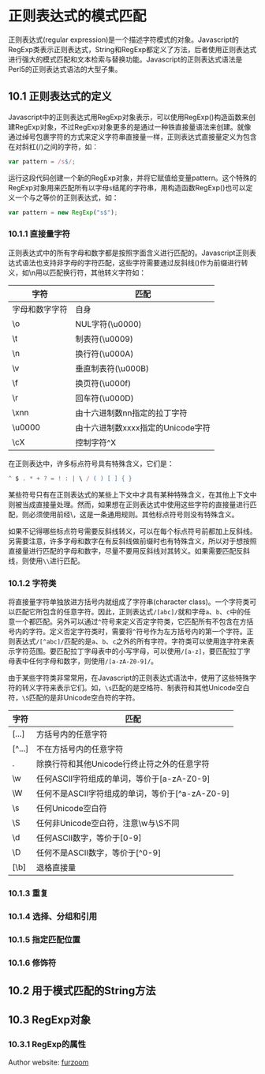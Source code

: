 # 正则表达式的模式匹配
正则表达式(regular expression)是一个描述字符模式的对象。Javascript的RegExp类表示正则表达式，String和RegExp都定义了方法，后者使用正则表达式进行强大的模式匹配和文本检索与替换功能。Javascript的正则表达式语法是Perl5的正则表达式语法的大型子集。

## 10.1 正则表达式的定义
Javascript中的正则表达式用RegExp对象表示，可以使用RegExp()构造函数来创建RegExp对象，不过RegExp对象更多的是通过一种铁直接量语法来创建。就像通过绰号包裹字符的方式来定义字符串直接量一样，正则表达式直接量定义为包含在对斜杠(/)之间的字符，如：

```javascript
var pattern = /s$/;
```

运行这段代码创建一个新的RegExp对象，并将它赋值给变量pattern。这个特殊的RegExp对象用来匹配所有以字母`s`结尾的字符串，用构造函数RegExp()也可以定义一个与之等价的正则表达式，如：

```javascript
var pattern = new RegExp("s$");
```

### 10.1.1 直接量字符
正则表达式中的所有字母和数字都是按照字面含义进行匹配的。Javascript正则表达式语法也支持非字母的字符匹配，这些字符需要通过反斜线(\)作为前缀进行转义，如\n用以匹配换行符，其他转义字符如：

字符 | 匹配
--- | ---
字母和数字字符 | 自身
\o | NUL字符(\u0000)
\t | 制表符(\u0009)
\n | 换行符(\u000A)
\v | 垂直制表符(\u000B)
\f | 换页符(\u000f)
\r | 回车符(\u000D)
\xnn | 由十六进制数nn指定的拉丁字符
\u0000 | 由十六进制数xxxx指定的Unicode字符
\cX | 控制字符^X

在正则表达中，许多标点符号具有特殊含义，它们是：

```javascript
^ $ . * + ? = ! : | \ / ( ) [ ] { }
```

某些符号只有在正则表达式的某些上下文中才具有某种特殊含义，在其他上下文中则被当成直接量处理。然而，如果想在正则表达式中使用这些字符的直接量进行匹配，则必须使用前经\，这是一条通用规则。其他标点符号则没有特殊含义。

如果不记得哪些标点符号需要反斜线转义，可以在每个标点符号前都加上反斜线。另需要注意，许多字母和数字在有反斜线做前缀时也有特殊含义，所以对于想按照直接量进行匹配的字母和数字，尽量不要用反斜线对其转义。如果需要匹配反斜线，则使用`\\`进行匹配。

### 10.1.2 字符类
将直接量字符单独放进方括号内就组成了字符串(character class)。一个字符类可以匹配它所包含的任意字符。因此，正则表达式`/[abc]/`就和字母`a`、`b`、`c`中的任意一个都匹配。另外可以通过`^`符号来定义否定字符类，它匹配所有不包含在方括号内的字符。定义否定字符类时，需要将`^`符号作为左方括号内的第一个字符。正则表达式`/[^abc]/`匹配的是`a`、`b`、`c`之外的所有字符。字符类可以使用连字符来表示字符范围。要匹配拉丁字母表中的小写字母，可以使用`/[a-z]`，要匹配拉丁字母表中任何字母和数字，则使用`/[a-zA-Z0-9]/`。

由于某些字符类非常常用，在Javascript的正则表达式语法中，使用了这些特殊字符的转义字符来表示它们。如，`\s`匹配的是空格符、制表符和其他Unicode空白符，`\S`匹配的是非Unicode空白符的字符。

字符 | 匹配
--- | ---
[...] | 方括号内的任意字符
[^...] | 不在方括号内的任意字符
. | 除换行符和其他Unicode行终止符之外的任意字符
\w | 任何ASCII字符组成的单词，等价于[a-zA-Z0-9]
\W | 任何不是ASCII字符组成的单词，等价于[^a-zA-Z0-9]
\s | 任何Unicode空白符
\S | 任何非Unicode空白符，注意\w与\S不同
\d | 任何ASCII数字，等价于[0-9]
\D | 任何不是ASCII数字，等价于[^0-9]
[\b] | 退格直接量

### 10.1.3 重复


### 10.1.4 选择、分组和引用

### 10.1.5 指定匹配位置

### 10.1.6 修饰符

## 10.2 用于模式匹配的String方法

## 10.3 RegExp对象

### 10.3.1 RegExp的属性



Author website: [furzoom](http://furzoom.com/about-us/ "Furzoom")
